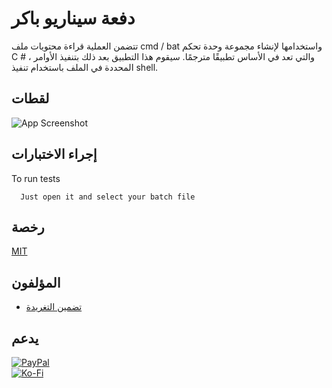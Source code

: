 # دفعة سيناريو باكر

تتضمن العملية قراءة محتويات ملف cmd / bat واستخدامها لإنشاء مجموعة وحدة تحكم C # ، والتي تعد في الأساس تطبيقًا مترجمًا. سيقوم هذا التطبيق بعد ذلك بتنفيذ الأوامر المحددة في الملف باستخدام تنفيذ shell.

## لقطات

![App Screenshot](https://cdn.discordapp.com/attachments/1008195045960204349/1097791896170020915/New_Website_Blue_Mockup_Instagram_-_Laptop.png)

## إجراء الاختبارات

To run tests

```text
  Just open it and select your batch file
```

## رخصة

[MIT](https://choosealicense.com/licenses/mit/)

## المؤلفون

-   [تضمين التغريدة](https://www.github.com/qzxtu)

## يدعم

[![PayPal](https://img.shields.io/badge/PayPal-00457C?style=for-the-badge&logo=paypal&logoColor=white)](https://paypal.me/nova355killer)  
[![Ko-Fi](https://img.shields.io/badge/kofi-00457C?style=for-the-badge&logo=ko-fi&logoColor=white)](https://ko-fi.com/nova355)
